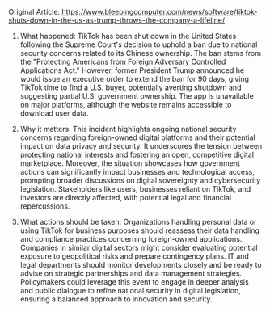 Original Article: https://www.bleepingcomputer.com/news/software/tiktok-shuts-down-in-the-us-as-trump-throws-the-company-a-lifeline/

1) What happened: TikTok has been shut down in the United States following the Supreme Court's decision to uphold a ban due to national security concerns related to its Chinese ownership. The ban stems from the "Protecting Americans from Foreign Adversary Controlled Applications Act." However, former President Trump announced he would issue an executive order to extend the ban for 90 days, giving TikTok time to find a U.S. buyer, potentially averting shutdown and suggesting partial U.S. government ownership. The app is unavailable on major platforms, although the website remains accessible to download user data.

2) Why it matters: This incident highlights ongoing national security concerns regarding foreign-owned digital platforms and their potential impact on data privacy and security. It underscores the tension between protecting national interests and fostering an open, competitive digital marketplace. Moreover, the situation showcases how government actions can significantly impact businesses and technological access, prompting broader discussions on digital sovereignty and cybersecurity legislation. Stakeholders like users, businesses reliant on TikTok, and investors are directly affected, with potential legal and financial repercussions.

3) What actions should be taken: Organizations handling personal data or using TikTok for business purposes should reassess their data handling and compliance practices concerning foreign-owned applications. Companies in similar digital sectors might consider evaluating potential exposure to geopolitical risks and prepare contingency plans. IT and legal departments should monitor developments closely and be ready to advise on strategic partnerships and data management strategies. Policymakers could leverage this event to engage in deeper analysis and public dialogue to refine national security in digital legislation, ensuring a balanced approach to innovation and security.